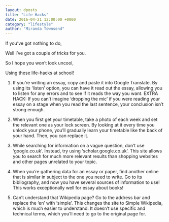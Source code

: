 ```yaml
---
layout: dposts
title: "Life Hacks"
date: 2016-04-21 12:00:00 +0000
category: "lifestyle"
author: "Miranda Townsend"
---
```

If you’ve got nothing to do, 

Well I’ve got a couple of tricks for you. 

So I hope you won’t look uncool, 

Using these life-hacks at school! 


1. If you’re writing an essay, copy and paste it into Google Translate. By using its ‘listen’ option, you can have it read out the essay, allowing you to listen for any errors and to see if it reads the way you want. EXTRA HACK: If you can’t imagine ‘dropping the mic’ if you were reading your essay on a stage when you read the last sentence, your conclusion isn’t strong enough. 

2. When you first get your timetable, take a photo of each week and set the relevant one as your lock screen. By looking at it every time you unlock your phone, you’ll gradually learn your timetable like the back of your hand. Then, you can replace it. 

3. While searching for information on a vague question, don’t use ‘google.co.uk’. Instead, try using ‘scholar.google.co.uk’. This site allows you to search for much more relevant results than shopping websites and other pages unrelated to your topic. 

4. When you’re gathering data for an essay or paper, find another online that is similar in subject to the one you need to write. Go to its bibliography, and now you have several sources of information to use! This works exceptionally well for essay about books! 

5. Can’t understand that Wikipedia page? Go to the address bar and replace the ‘en’ with ‘simple’. This changes the site to Simple Wikipedia, which is much easier to understand. It doesn’t use specific and technical terms, which you’ll need to go to the original page for. 
